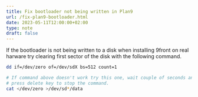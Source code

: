 ```yaml
---
title: Fix bootloader not being written in Plan9
url: /fix-plan9-bootloader.html
date: 2023-05-11T12:00:00+02:00
type: note
draft: false
---
```


If the bootloader is not being written to a disk when installing 9front on real
harware try clearing first sector of the disk with the following command.

```sh
dd if=/dev/zero of=/dev/sdX bs=512 count=1

# If command above doesn't work try this one, wait couple of seconds and
# press delete key to stop the command.
cat </dev/zero >/dev/sd*/data
```

